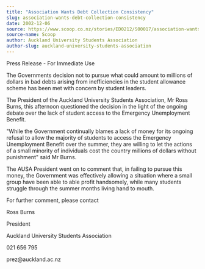 ```yaml
---
title: "Association Wants Debt Collection Consistency"
slug: association-wants-debt-collection-consistency
date: 2002-12-06
source: https://www.scoop.co.nz/stories/ED0212/S00017/association-wants-debt-collection-consistency.htm
source-name: Scoop
author: Auckland University Students Association
author-slug: auckland-university-students-association
---
```


<p>Press Release - For Immediate Use</p>



<p>The Governments
decision not to pursue what could amount to millions of
dollars in bad debts arising from inefficiencies in the
student allowance scheme has been met with concern by
student leaders.<p>

<p>The President of the Auckland University
Students Association, Mr Ross Burns, this afternoon
questioned the decision in the light of the ongoing debate
over the lack of student access to the Emergency
Unemployment Benefit.<p>

<p>"While the Government continually
blames a lack of money for its ongoing refusal to allow the
majority of students to access the Emergency Unemployment
Benefit over the summer, they are willing to let the actions
of a small minority of individuals cost the country millions
of dollars without punishment" said Mr Burns.<p>

<p>The AUSA
President went on to comment that, in failing to pursue this
money, the Government was effectively allowing a situation
where a small group have been able to able profit
handsomely, while many students struggle through the summer
months living hand to mouth.</p>



<p>For further comment,
please contact<p>

<p>Ross Burns</p>

<p>President</p>

<p>Auckland
University Students Association</p>

<p>021 656
795</p>

<p>prez@auckland.ac.nz</p>

